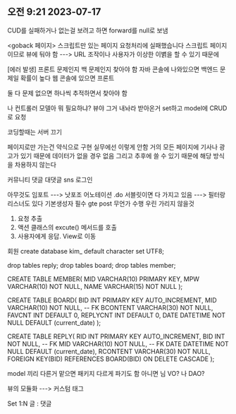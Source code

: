 ## 오전 9:21 2023-07-17

CUD를 실패하거나 없는걸 보려고 하면 forward를 null로 보냄

<goback 페이지>
스크립트만 있는 페이지
	요청처리에 실패했습니다
스크립트 페이지이므로 뷰에 둬야 함
---> URL 조작이나 사용자가 이상한 이볅을 할 수 있기 때문에

[에러 발생]
프론트 문제인지 백 문제인지 찾아야 함
자바 콘솔에 나와있으면 백엔드 문제일 확률이 높다
웹 콘솔에 있으면 프론트

둘 다 문제 없으면 하나씩 추적하면서 찾아야 함

나 컨트롤러 
모델아 뭐 필요하냐?
뷰야 그거 내놔라
받아온거 set하고 model에 CRUD로 요청

코딩할때는 서버 끄기

페이지로만 가는건 약식으로 구현
실무에선 이렇게 안함
거의 모든 페이지에 기사나 광고가 있기 때문에
데이터가 없을 경우 없음
그리고 추후에 쓸 수 있기 때문에 해당 방식을 차용하지 않는다

커뮤니티
댓글 대댓글
sns 로그인



아무것도 임포트 ---> 낫포조
어노테이션 .do
서블릿이면 다 가지고 있음
---> 필터랑 리스너도 있다
 기본생성자 필수
gte post 무언가 수행
우린 가리지 않을것

1. 요청 추출
2. 액션 클래스의 excute() 메서드를 호출
3. 사용자에게 응답. View로 이동


회원
create database kim_ default character set UTF8;


drop tables reply;
drop tables board;
drop tables member;

CREATE TABLE MEMBER(
   MID VARCHAR(10) PRIMARY KEY,
   MPW VARCHAR(10) NOT NULL,
   NAME VARCHAR(15) NOT NULL
);

CREATE TABLE BOARD(
   BID INT PRIMARY KEY AUTO_INCREMENT,
   MID VARCHAR(10) NOT NULL, -- FK
   BCONTENT VARCHAR(30) NOT NULL,
   FAVCNT INT DEFAULT 0,
   REPLYCNT INT DEFAULT 0,
   DATE DATETIME NOT NULL DEFAULT (current_date)
);

CREATE TABLE REPLY(
   RID INT PRIMARY KEY AUTO_INCREMENT,
   BID INT NOT NULL, -- FK
   MID VARCHAR(10) NOT NULL, -- FK
   DATE DATETIME NOT NULL DEFAULT (current_date),
   RCONTENT VARCHAR(30) NOT NULL,
   FOREIGN KEY(BID) REFERENCES BOARD(BID) ON DELETE CASCADE
);

model 끼리 다른거 맡으면 패키지 다르게 파기도 함
아니면 님 VO?
나 DAO?

뷰의 모듈화 ---> 커스텀 태그


Set
1:N 글 : 댓글















